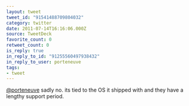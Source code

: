 ```yaml
---
layout: tweet
tweet_id: "91541488709804032"
category: twitter
date: 2011-07-14T16:16:06.000Z
source: TweetDeck
favorite_count: 0
retweet_count: 0
is_reply: true
in_reply_to_id: "91255560497938432"
in_reply_to_user: porteneuve
tags:
- tweet
---
```


[@porteneuve](https://twitter.com/@porteneuve) sadly no. its tied to the OS it shipped with and they have a lengthy support period.
